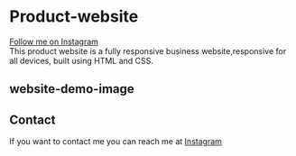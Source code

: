 # Product-website
[Follow me on Instagram](https://www.instagram.com/nakel_code?igsh=d2FxdTFidXlpa2xw&utm_souce=qr)   
 This product website is a fully responsive business website,responsive for all devices, built using HTML and CSS.


  

## website-demo-image



## Contact

If you want to contact me you can reach me at [Instagram](https://www.instagram.com/nakel_code?igsh=d2FxdTFidXlpa2xw&utm_souce=qr)
